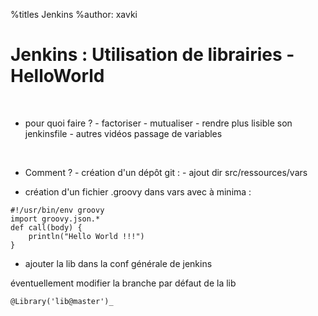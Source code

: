 %titles Jenkins
%author: xavki


# Jenkins : Utilisation de librairies - HelloWorld


<br>


* pour quoi faire ?
		- factoriser
		- mutualiser
		- rendre plus lisible son jenkinsfile
		- autres vidéos passage de variables


<br>


* Comment ?
		- création d'un dépôt git :
				- ajout dir src/ressources/vars
		

* création d'un fichier .groovy dans vars avec à minima :

```
#!/usr/bin/env groovy
import groovy.json.*
def call(body) {
	println("Hello World !!!")
}
```

* ajouter la lib dans la conf générale de jenkins

éventuellement modifier la branche par défaut de la lib

```
@Library('lib@master')_
```
